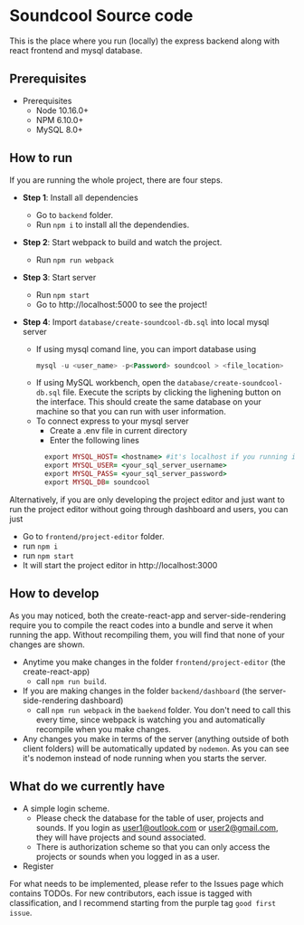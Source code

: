 # Soundcool Source code

This is the place where you run (locally) the express backend
along with react frontend and mysql database.

## Prerequisites
- Prerequisites
  - Node 10.16.0+ 
  - NPM 6.10.0+
  - MySQL 8.0+

## How to run

If you are running the whole project, there are four steps.

- **Step 1**: Install all dependencies
  - Go to `backend` folder.
  - Run `npm i` to install all the dependendies.
  
- **Step 2**: Start webpack to build and watch the project.
  - Run `npm run webpack`
  
- **Step 3**: Start server
  - Run `npm start`
  - Go to http://localhost:5000 to see the project!
  
- **Step 4**: Import `database/create-soundcool-db.sql` into local mysql server
  - If using mysql comand line, you can import database using
    ```sql
    mysql -u <user_name> -p<Password> soundcool > <file_location>
    ```
  - If using MySQL workbench, open the `database/create-soundcool-db.sql` file.
    Execute the scripts by clicking the lighening button on the interface. This should create
    the same database on your machine so that you can run with user information.
  - To connect express to your mysql server
    - Create a .env file in current directory
    - Enter the following lines
    ```ruby
      export MYSQL_HOST= <hostname> #it's localhost if you running it locally
      export MYSQL_USER= <your_sql_server_username> 
      export MYSQL_PASS= <your_sql_server_password>
      export MYSQL_DB= soundcool
    ```

Alternatively, if you are only developing the project editor and just want to
run the project editor without going through dashboard and users, you can just

- Go to `frontend/project-editor` folder.
- run `npm i`
- run `npm start`
- It will start the project editor in http://localhost:3000

## How to develop

As you may noticed, both the create-react-app and server-side-rendering
require you to compile the react codes into a bundle and serve it when running the app.
Without recompiling them, you will find that none of your changes are shown.

- Anytime you make changes in the folder `frontend/project-editor` (the create-react-app)
  - call `npm run build`.
- If you are making changes in the folder `backend/dashboard` (the server-side-rendering dashboard)
  - call `npm run webpack` in the `baekend` folder. You don't need to call this every time, since webpack is watching you and automatically recompile when you make changes.
- Any changes you make in terms of the server (anything outside of both client folders)
  will be automatically updated by `nodemon`. As you can see it's nodemon instead of node
  running when you starts the server.

## What do we currently have

- A simple login scheme.
  - Please check the database for the table of user, projects and sounds.
    If you login as user1@outlook.com or user2@gmail.com, they will have projects and
    sound associated.
  - There is authorization scheme so that you can only access the projects or sounds
    when you logged in as a user.
- Register

For what needs to be implemented, please refer to the Issues page which contains TODOs.
For new contributors, each issue is tagged with classification, and I recommend starting from
the purple tag `good first issue`.
